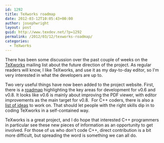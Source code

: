 ```yaml
---
id: 1292
title: TeXworks roadmap
date: 2012-03-12T10:05:43+00:00
author: josephwright
layout: post
guid: http://www.texdev.net/?p=1292
permalink: /2012/03/12/texworks-roadmap/
categories:
  - TeXworks
---
```

There has been some discussion over the past couple of weeks on the [TeXworks](http://tug.org/texworks) mailing list about the future direction of the project. As regular readers will know, I like TeXworks, and use it as my day-to-day editor, so I'm very interested in what the developers are up to.

Two very useful things have now been added to the project website. First, there is a [roadmap](http://code.google.com/p/texworks/wiki/Roadmap) highlighting the key areas for development for v0.6 and v0.8. It looks like v0.6 is mainly about improving the PDF viewer, with editor improvements as the main target for v0.8.  For C++ coders, there is also a [list of ideas](http://code.google.com/p/texworks/wiki/IdeasAndProjects) to work on. That should let people with the right skills dip in to coding TeXworks in a self-contained way.

TeXworks is a great project, and I do hope that interested C++ programmers in particular see these new pieces of information as an opportunity to get involved. For those of us who don't code C++, direct contribution is a bit more difficult, but spreading the word is something we can all do.
